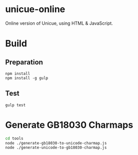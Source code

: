 # unicue-online
Online version of Unicue, using HTML &amp; JavaScript.

# Build
## Preparation

    npm install
    npm install -g gulp

## Test

    gulp test


# Generate GB18030 Charmaps


```bash
cd tools
node ./generate-gb18030-to-unicode-charmap.js
node ./generate-unicode-to-gb18030-charmap.js
```